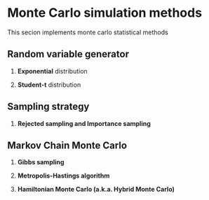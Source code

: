 # Monte Carlo simulation methods

This secion implements monte carlo statistical methods


## Random variable generator

 1. __Exponential__ distribution

 2. __Student-t__ distribution



## Sampling strategy 

 1. __Rejected sampling and Importance sampling__



## Markov Chain Monte Carlo

 1. __Gibbs sampling__


 2. __Metropolis-Hastings algorithm__


 3. __Hamiltonian Monte Carlo (a.k.a. Hybrid Monte Carlo)__